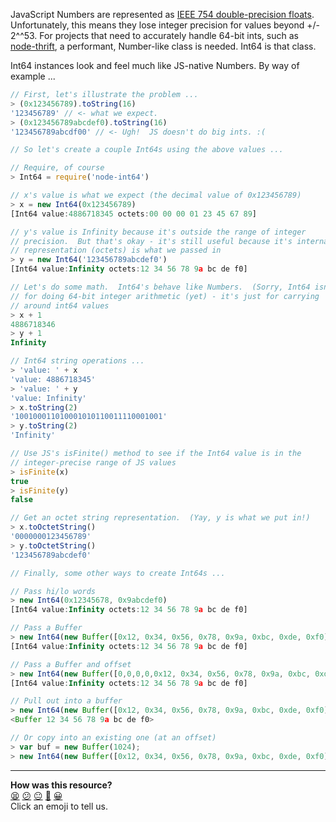 JavaScript Numbers are represented as [IEEE 754 double-precision floats](http://steve.hollasch.net/cgindex/coding/ieeefloat.html).  Unfortunately, this means they lose integer precision for values beyond +/- 2^^53.  For projects that need to accurately handle 64-bit ints, such as [node-thrift](https://github.com/wadey/node-thrift), a performant, Number-like class is needed.  Int64 is that class.

Int64 instances look and feel much like JS-native Numbers.  By way of example ...
```js
// First, let's illustrate the problem ...
> (0x123456789).toString(16)
'123456789' // <- what we expect.
> (0x123456789abcdef0).toString(16)
'123456789abcdf00' // <- Ugh!  JS doesn't do big ints. :(

// So let's create a couple Int64s using the above values ...

// Require, of course
> Int64 = require('node-int64')

// x's value is what we expect (the decimal value of 0x123456789)
> x = new Int64(0x123456789)
[Int64 value:4886718345 octets:00 00 00 01 23 45 67 89]

// y's value is Infinity because it's outside the range of integer
// precision.  But that's okay - it's still useful because it's internal
// representation (octets) is what we passed in
> y = new Int64('123456789abcdef0')
[Int64 value:Infinity octets:12 34 56 78 9a bc de f0]

// Let's do some math.  Int64's behave like Numbers.  (Sorry, Int64 isn't
// for doing 64-bit integer arithmetic (yet) - it's just for carrying
// around int64 values
> x + 1
4886718346
> y + 1
Infinity

// Int64 string operations ...
> 'value: ' + x
'value: 4886718345'
> 'value: ' + y
'value: Infinity'
> x.toString(2)
'100100011010001010110011110001001'
> y.toString(2)
'Infinity'

// Use JS's isFinite() method to see if the Int64 value is in the
// integer-precise range of JS values
> isFinite(x)
true
> isFinite(y)
false

// Get an octet string representation.  (Yay, y is what we put in!)
> x.toOctetString()
'0000000123456789'
> y.toOctetString()
'123456789abcdef0'

// Finally, some other ways to create Int64s ...

// Pass hi/lo words
> new Int64(0x12345678, 0x9abcdef0)
[Int64 value:Infinity octets:12 34 56 78 9a bc de f0]

// Pass a Buffer
> new Int64(new Buffer([0x12, 0x34, 0x56, 0x78, 0x9a, 0xbc, 0xde, 0xf0]))
[Int64 value:Infinity octets:12 34 56 78 9a bc de f0]

// Pass a Buffer and offset
> new Int64(new Buffer([0,0,0,0,0x12, 0x34, 0x56, 0x78, 0x9a, 0xbc, 0xde, 0xf0]), 4)
[Int64 value:Infinity octets:12 34 56 78 9a bc de f0]

// Pull out into a buffer
> new Int64(new Buffer([0x12, 0x34, 0x56, 0x78, 0x9a, 0xbc, 0xde, 0xf0])).toBuffer()
<Buffer 12 34 56 78 9a bc de f0>

// Or copy into an existing one (at an offset)
> var buf = new Buffer(1024);
> new Int64(new Buffer([0x12, 0x34, 0x56, 0x78, 0x9a, 0xbc, 0xde, 0xf0])).copy(buf, 512);
```


<!-- BEGIN GENERATED SECTION DO NOT EDIT -->

---

**How was this resource?**  
[😫](https://airtable.com/shrUJ3t7KLMqVRFKR?prefill_Repository=makersacademy/javascript-web-applications&prefill_File=resources/example-4/node_modules/node-int64/README.md&prefill_Sentiment=😫) [😕](https://airtable.com/shrUJ3t7KLMqVRFKR?prefill_Repository=makersacademy/javascript-web-applications&prefill_File=resources/example-4/node_modules/node-int64/README.md&prefill_Sentiment=😕) [😐](https://airtable.com/shrUJ3t7KLMqVRFKR?prefill_Repository=makersacademy/javascript-web-applications&prefill_File=resources/example-4/node_modules/node-int64/README.md&prefill_Sentiment=😐) [🙂](https://airtable.com/shrUJ3t7KLMqVRFKR?prefill_Repository=makersacademy/javascript-web-applications&prefill_File=resources/example-4/node_modules/node-int64/README.md&prefill_Sentiment=🙂) [😀](https://airtable.com/shrUJ3t7KLMqVRFKR?prefill_Repository=makersacademy/javascript-web-applications&prefill_File=resources/example-4/node_modules/node-int64/README.md&prefill_Sentiment=😀)  
Click an emoji to tell us.

<!-- END GENERATED SECTION DO NOT EDIT -->
